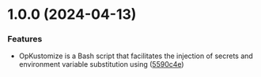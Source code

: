 # 1.0.0 (2024-04-13)


### Features

* OpKustomize is a Bash script that facilitates the injection of secrets and environment variable substitution using ([5590c4e](https://github.com/alexbaeza/opkustomize/commit/5590c4e75890101759b964ec9e347476cc1fb945))
